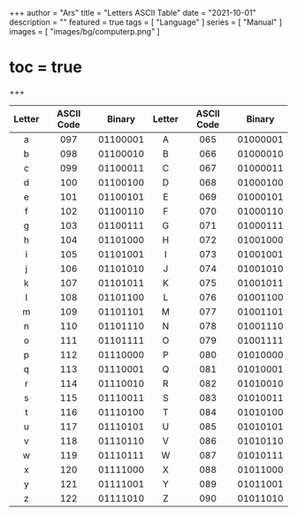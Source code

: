 +++
author = "Ars"
title = "Letters ASCII Table"
date = "2021-10-01"
description = ""
featured = true
tags = [
  "Language"
]
series = [
  "Manual"
]
images = [
  "images/bg/computerp.png"
]
# toc = true
+++

| Letter | ASCII Code | Binary | Letter | ASCII Code | Binary |
| :----: | :----: |:----: |:----: |:----: |:----: |
|a | 097 | 01100001 | A | 065 | 01000001|
|b | 098 | 01100010 | B | 066 | 01000010|
|c | 099 | 01100011 | C | 067 | 01000011|
|d | 100 | 01100100 | D | 068 | 01000100|
|e | 101 | 01100101 | E | 069 | 01000101|
|f | 102 | 01100110 | F | 070 | 01000110|
|g | 103 | 01100111 | G | 071 | 01000111|
|h | 104 | 01101000 | H | 072 | 01001000|
|i | 105 | 01101001 | I | 073 | 01001001|
|j | 106 | 01101010 | J | 074 | 01001010|
|k | 107 | 01101011 | K | 075 | 01001011|
|l | 108 | 01101100 | L | 076 | 01001100|
|m | 109 | 01101101 | M | 077 | 01001101|
|n | 110 | 01101110 | N | 078 | 01001110|
|o | 111 | 01101111 | O | 079 | 01001111|
|p | 112 | 01110000 | P | 080 | 01010000|
|q | 113 | 01110001 | Q | 081 | 01010001|
|r | 114 | 01110010 | R | 082 | 01010010|
|s | 115 | 01110011 | S | 083 | 01010011|
|t | 116 | 01110100 | T | 084 | 01010100|
|u | 117 | 01110101 | U | 085 | 01010101|
|v | 118 | 01110110 | V | 086 | 01010110|
|w | 119 | 01110111 | W | 087 | 01010111|
|x | 120 | 01111000 | X | 088 | 01011000|
|y | 121 | 01111001 | Y | 089 | 01011001|
|z | 122 | 01111010 | Z | 090 | 01011010|

